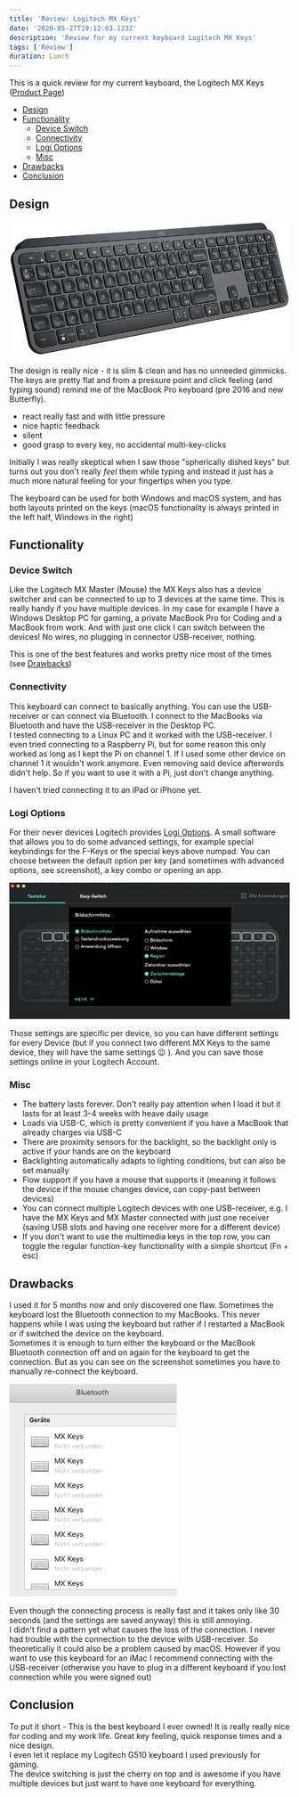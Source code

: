 ```yaml
---
title: 'Review: Logitech MX Keys'
date: '2020-05-27T19:12:03.123Z'
description: 'Review for my current keyboard Logitech MX Keys'
tags: ['Review']
duration: Lunch
---
```


This is a quick review for my current keyboard, the Logitech MX Keys
([Product Page](https://www.logitech.com/en-us/product/mx-keys-wireless-keyboard))

- [Design](#design)
- [Functionality](#functionality)
    - [Device Switch](#device-switch)
    - [Connectivity](#connectivity)
    - [Logi Options](#logi-options)
    - [Misc](#misc)
- [Drawbacks](#drawbacks)
- [Conclusion](#conclusion)

## Design

![mx-keys](mx-keys.jpg)

The design is really nice - it is slim & clean and has no unneeded gimmicks. The keys are pretty flat and
from a pressure point and click feeling (and typing sound) remind me of the MacBook Pro keyboard (pre 2016 and new Butterfly).

- react really fast and with little pressure
- nice haptic feedback
- silent
- good grasp to every key, no accidental multi-key-clicks

Initially I was really skeptical when I saw those "spherically dished keys" but turns out you don't really _feel_ them
while typing and instead it just has a much more natural feeling for your fingertips when you type.

The keyboard can be used for both Windows and macOS system, and has both layouts printed on the keys (macOS functionality
is always printed in the left half, Windows in the right)

## Functionality

### Device Switch

Like the Logitech MX Master (Mouse) the MX Keys also has a device switcher and can be connected to up to 3 devices at the
same time. This is really handy if you have multiple devices. In my case for example I have a Windows Desktop PC for gaming,
a private MacBook Pro for Coding and a MacBook from work. And with just one click I can switch between the devices! No
wires, no plugging in connector USB-receiver, nothing.

This is one of the best features and works pretty nice most of the times (see [Drawbacks](#drawbacks))

### Connectivity

This keyboard can connect to basically anything. You can use the USB-receiver or can connect via Bluetooth. I connect to the
MacBooks via Bluetooth and have the USB-receiver in the Desktop PC.  
I tested connecting to a Linux PC and it worked with the USB-receiver. I even tried connecting to a Raspberry Pi, but
for some reason this only worked as long as I kept the Pi on channel 1. If I used some other device on channel 1 it wouldn't work
anymore. Even removing said device afterwords didn't help. So if you want to use it with a Pi, just don't change anything.

I haven't tried connecting it to an iPad or iPhone yet.

### Logi Options

For their never devices Logitech provides [Logi Options](https://www.logitech.com/en-us/product/options). A small software that
allows you to do some advanced settings, for example special keybindings for the F-Keys or the special keys above numpad.
You can choose between the default option per key (and sometimes with advanced options, see screenshot), a key combo or opening
an app.

![Logi Options](logi-options.png)

Those settings are specific per device, so you can have different settings for every Device (but if you connect two
different MX Keys to the same device, they will have the same settings 😉 ). And you can save those settings online in
your Logitech Account.

### Misc

- The battery lasts forever. Don't really pay attention when I load it but it lasts for at least 3-4 weeks with heave daily usage
- Loads via USB-C, which is pretty convenient if you have a MacBook that already charges via USB-C
- There are proximity sensors for the backlight, so the backlight only is active if your hands are on the keyboard
- Backlighting automatically adapts to lighting conditions, but can also be set manually
- Flow support if you have a mouse that supports it (meaning it follows the device if the mouse changes device, can copy-past
  between devices)
- You can connect multiple Logitech devices with one USB-receiver, e.g. I have the MX Keys and MX Master connected with
  just one receiver (saving USB slots and having one receiver more for a different device)
- If you don't want to use the multimedia keys in the top row, you can toggle the regular function-key functionality with a
  simple shortcut (Fn + esc)

## Drawbacks

I used it for 5 months now and only discovered one flaw. Sometimes the keyboard lost the Bluetooth connection to my
MacBooks. This never happens while I was using the keyboard but rather if I restarted a MacBook or if switched the device
on the keyboard.  
Sometimes it is enough to turn either the keyboard or the MacBook Bluetooth connection off and on again for the keyboard to get
the connection. But as you can see on the screenshot sometimes you have to manually re-connect the keyboard.

![Bluetooth Problem](bluetooth-problem.png)

Even though the connecting process is really fast and it takes only like 30 seconds (and the settings are saved anyway)
this is still annoying.  
I didn't find a pattern yet what causes the loss of the connection. I never had trouble with the connection to the device with USB-receiver.
So theoretically it could also be a problem caused by macOS. However if you want to use this keyboard for an iMac I recommend
connecting with the USB-receiver (otherwise you have to plug in a different keyboard if you lost connection while you were signed out)

## Conclusion

To put it short - This is the best keyboard I ever owned! It is really really nice for coding and my work life. Great key
feeling, quick response times and a nice design.  
I even let it replace my Logitech G510 keyboard I used previously for gaming.  
The device switching is just the cherry on top and is awesome if you have multiple devices but just want to have one keyboard
for everything.
